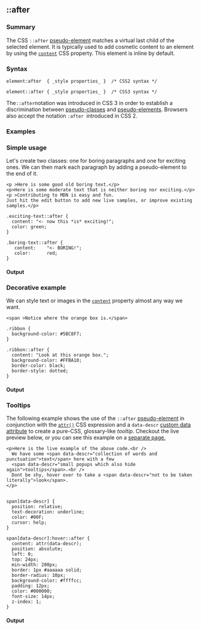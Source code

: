 ## ::after

### Summary

The CSS `::after` [pseudo-element][0] matches a virtual last child of the selected element. It is typically used to add cosmetic content to an element by using the [`content`][1] CSS property. This element is inline by default.

### Syntax

    element:after  { _style properties_ }  /* CSS2 syntax */

    element::after { _style properties_ }  /* CSS3 syntax */

The` ::after `notation was introduced in CSS 3 in order to establish a discrimination between [pseudo-classes][2] and [pseudo-elements][0]. Browsers also accept the notation `:after `introduced in CSS 2\.

### Examples

### Simple usage

Let's create two classes: one for boring paragraphs and one for exciting ones. We can then mark each paragraph by adding a pseudo-element to the end of it.

    <p >Here is some good old boring text.</p>
    <p>Here is some moderate text that is neither boring nor exciting.</p>
    <p >Contributing to MDN is easy and fun.
    Just hit the edit button to add new live samples, or improve existing samples.</p>

    .exciting-text::after {
      content: "<- now this *is* exciting!";
      color: green;
    }

    .boring-text::after {
       content:    "<- BORING!";
       color:      red;
    }

#### Output

### Decorative example

We can style text or images in the [`content`][1] property almost any way we want.

    <span >Notice where the orange box is.</span>

    .ribbon {
      background-color: #5BC8F7;
    }

    .ribbon::after {
      content: "Look at this orange box.";
      background-color: #FFBA10;
      border-color: black;
      border-style: dotted;
    }

#### Output

### Tooltips

The following example shows the use of the `::after` [pseudo-element][0] in conjunction with the [`attr()`][3] CSS expression and a `data-descr` [custom data attribute][4] to create a pure-CSS, glossary-like _tooltip_. Checkout the live preview below, or you can see this example on a [separate page.][5]

    <p>Here is the live example of the above code.<br />
      We have some <span data-descr="collection of words and punctuation">text</span> here with a few
      <span data-descr="small popups which also hide again">tooltips</span>.<br />
      Dont be shy, hover over to take a <span data-descr="not to be taken literally">look</span>.
    </p>


    span[data-descr] {
      position: relative;
      text-decoration: underline;
      color: #00F;
      cursor: help;
    }

    span[data-descr]:hover::after {
      content: attr(data-descr);
      position: absolute;
      left: 0;
      top: 24px;
      min-width: 200px;
      border: 1px #aaaaaa solid;
      border-radius: 10px;
      background-color: #ffffcc;
      padding: 12px;
      color: #000000;
      font-size: 14px;
      z-index: 1;
    }

#### Output



[0]: https://developer.mozilla.org/en/CSS/Pseudo-elements "Pseudo-elements"
[1]: https://developer.mozilla.org/en/docs/Web/CSS/content "The content CSS property is used with the ::before and ::after pseudo-elements to generate content in an element. Objects inserted using the content property are anonymous replaced elements."
[2]: https://developer.mozilla.org/en/CSS/Pseudo-classes "Pseudo-classes"
[3]: https://developer.mozilla.org/en/docs/CSS/attr "https://developer.mozilla.org/en/docs/CSS/attr"
[4]: https://developer.mozilla.org/en/HTML/Global_attributes#attr-data-* "en/HTML/Global_attributes#attr-data-*"
[5]: https://developer.mozilla.org/files/4591/css-only_tooltips.html "css-only_tooltips.html"

